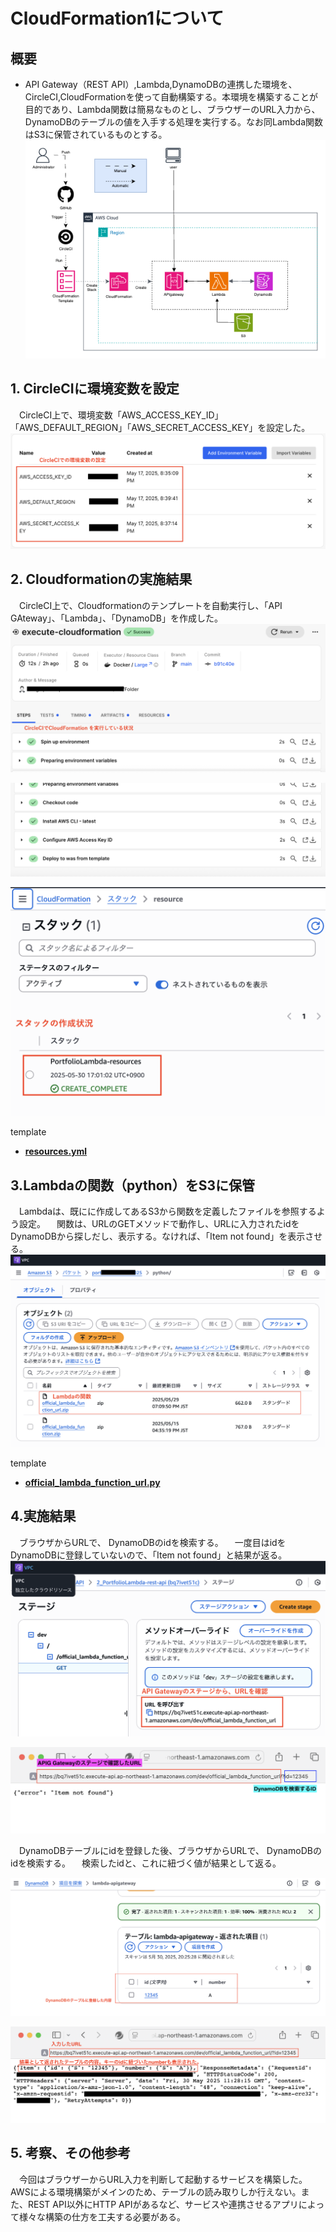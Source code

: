# CloudFormation1について

## 概要

* API Gateway（REST API）,Lambda,DynamoDBの連携した環境を、CircleCI,CloudFormationを使って自動構築する。本環境を構築することが目的であり、Lambda関数は簡易なものとし、ブラウザーのURL入力から、DynamoDBのテーブルの値を入手する処理を実行する。なお同Lambda関数はS3に保管されているものとする。  
![0.1_構成図](images1/0.1_構成図.png)  


## 1. CircleCIに環境変数を設定  
&emsp;CircleCI上で、環境変数「AWS_ACCESS_KEY_ID」「AWS_DEFAULT_REGION」「AWS_SECRET_ACCESS_KEY」を設定した。
![1.1_environment](images1/1.1_environment.png)  


## 2. Cloudformationの実施結果  
&emsp;CircleCI上で、Cloudformationのテンプレートを自動実行し、「API GAteway」、「Lambda」、「DynamoDB」を作成した。
![2.1_cloudformation1](images1/2.1_cloudformation1.png)  

![2.2_cloudformation2](images1/2.2_cloudformation2.png)  

![2.3_cloudformation3](images1/2.3_cloudformation3.png)

template  
 - [**resources.yml**](/CloudFormation/CloudFormation2/resources.yml)  



## 3.Lambdaの関数（python）をS3に保管  
&emsp;Lambdaは、既にに作成してあるS3から関数を定義したファイルを参照するよう設定。
&emsp;関数は、URLのGETメソッドで動作し、URLに入力されたidをDynamoDBから探しだし、表示する。なければ、「Item not found」を表示させる。
![3.1_s3](images1/3.1_s3.png)  

template  
 - [**official_lambda_function_url.py**](/LambdaFunction/python/official_lambda_function_url.py)


## 4.実施結果  
&emsp;ブラウザからURLで、 DynamoDBのidを検索する。
&emsp;一度目はidをDynamoDBに登録していないので、「Item not found」と結果が返る。
![4.1_result1](images1/4.1_result1.png)  

![4.2_result2](images1/4.2_result2.png)   

&emsp;DynamoDBテーブルにidを登録した後、ブラウザからURLで、 DynamoDBのidを検索する。
&emsp;検索したidと、これに紐づく値が結果として返る。  

![4.3_result3](images1/4.3_result3.png)  

![4.4_result4](images1/4.4_result4.png)  


## 5. 考察、その他参考
&emsp;今回はブラウザーからURL入力を判断して起動するサービスを構築した。AWSによる環境構築がメインのため、テーブルの読み取りしか行えない。また、REST API以外にHTTP APIがあるなど、サービスや連携させるアプリによって様々な構築の仕方を工夫する必要がある。
